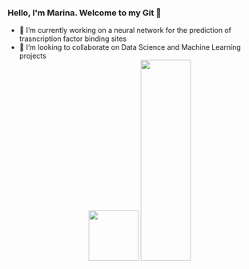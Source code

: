 ### Hello, I'm Marina. Welcome to my Git  👋

- 🔭 I’m currently working on a neural network for the prediction of trasncription factor binding sites 
- 👯 I’m looking to collaborate on Data Science and Machine Learning projects
  <div id="header" align="center">
  <img src="https://media.giphy.com/media/M9gbBd9nbDrOTu1Mqx/giphy.gif" width="100"/>
  <img src="https://giphy.com/embed/7OMR3y1E9QeYsr9olS" width="100" height="400">
</div>

<!--
**mar-ina-thal/mar-ina-thal** is a ✨ _special_ ✨ repository because its `README.md` (this file) appears on your GitHub profile.

Here are some ideas to get you started:

- 🔭 I’m currently working on a neural network for the prediction of trasncription factor binding sites 
- 🌱 I’m currently learning 
- 👯 I’m looking to collaborate on machine learning and Data 
- 🤔 I’m looking for help with ...
- 💬 Ask me about ...
- 📫 How to reach me: ...
- 😄 Pronouns: ...
- ⚡ Fun fact: ...
-->
